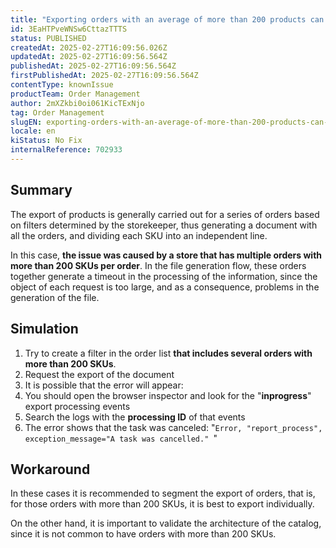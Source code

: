```yaml
---
title: "Exporting orders with an average of more than 200 products can give a timeout in the file generation process"
id: 3EaHTPveWNSw6CttazTTTS
status: PUBLISHED
createdAt: 2025-02-27T16:09:56.026Z
updatedAt: 2025-02-27T16:09:56.564Z
publishedAt: 2025-02-27T16:09:56.564Z
firstPublishedAt: 2025-02-27T16:09:56.564Z
contentType: knownIssue
productTeam: Order Management
author: 2mXZkbi0oi061KicTExNjo
tag: Order Management
slugEN: exporting-orders-with-an-average-of-more-than-200-products-can-give-a-timeout-in-the-file-generation-process
locale: en
kiStatus: No Fix
internalReference: 702933
---
```


## Summary


The export of products is generally carried out for a series of orders based on filters determined by the storekeeper, thus generating a document with all the orders, and dividing each SKU into an independent line.

In this case, **the issue was caused by a store that has multiple orders with more than 200 SKUs per order**. In the file generation flow, these orders together generate a timeout in the processing of the information, since the object of each request is too large, and as a consequence, problems in the generation of the file.


##

## Simulation



1. Try to create a filter in the order list **that includes several orders with more than 200 SKUs**.
2. Request the export of the document
3. It is possible that the error will appear:
  1. You should open the browser inspector and look for the "**inprogress**" export processing events
  2. Search the logs with the **processing ID** of that events
  3. The error shows that the task was canceled: "`Error, "report_process", exception_message="A task was cancelled." `"



##

## Workaround


In these cases it is recommended to segment the export of orders, that is, for those orders with more than 200 SKUs, it is best to export individually.

On the other hand, it is important to validate the architecture of the catalog, since it is not common to have orders with more than 200 SKUs.





